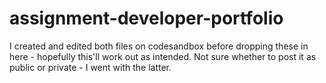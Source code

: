 # assignment-developer-portfolio 
I created and edited both files on codesandbox before dropping these in here - hopefully this'll work out as intended. Not sure whether to post it as public or private - I went with the latter.
